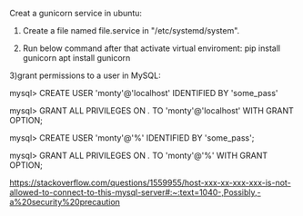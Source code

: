 
Creat a gunicorn service in ubuntu:

1) Create a file named file.service in "/etc/systemd/system".

2) Run below command after that activate virtual enviroment:
pip install gunicorn
apt install gunicorn

3)grant permissions to a user in MySQL:

mysql> CREATE USER 'monty'@'localhost' IDENTIFIED BY 'some_pass'

mysql> GRANT ALL PRIVILEGES ON *.* TO 'monty'@'localhost' WITH GRANT OPTION;

mysql> CREATE USER 'monty'@'%' IDENTIFIED BY 'some_pass';

mysql> GRANT ALL PRIVILEGES ON *.* TO 'monty'@'%' WITH GRANT OPTION;

https://stackoverflow.com/questions/1559955/host-xxx-xx-xxx-xxx-is-not-allowed-to-connect-to-this-mysql-server#:~:text=1040-,Possibly,-a%20security%20precaution
